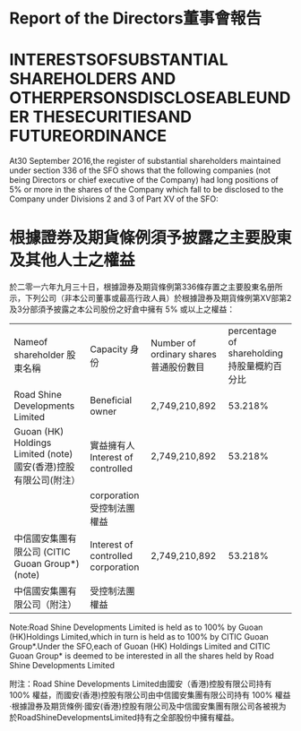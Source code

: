 # Report of the Directors董事會報告  

# INTERESTSOFSUBSTANTIAL SHAREHOLDERS AND OTHERPERSONSDISCLOSEABLEUNDER THESECURITIESAND FUTUREORDINANCE  

At30 September 2O16,the register of substantial shareholders maintained under section 336 of the SFO shows that the following companies (not being Directors or chief executive of the Company) had long positions of $5 \%$ or more in the shares of the Company which fall to be disclosed to the Company under Divisions 2 and 3 of Part XV of the SFO:  

# 根據證券及期貨條例須予披露之主要股東及其他人士之權益  

於二零一六年九月三十日，根據證券及期貨條例第336條存置之主要股東名册所示，下列公司（非本公司董事或最高行政人員）於根據證券及期貨條例第XV部第2及3分部須予披露之本公司股份之好倉中擁有 $5 \%$ 或以上之權益：  

<html><body><table><tr><td>Nameof shareholder 股東名稱</td><td>Capacity 身份</td><td>Number of ordinary shares 普通股份數目</td><td>percentage of shareholding 持股量概約百分比</td></tr><tr><td>Road Shine Developments Limited</td><td>Beneficial owner</td><td>2,749,210,892</td><td>53.218%</td></tr><tr><td>Guoan (HK) Holdings Limited (note) 國安(香港)控股有限公司(附注）</td><td>實益擁有人 Interest of controlled</td><td>2,749,210,892</td><td>53.218%</td></tr><tr><td></td><td>corporation 受控制法團權益</td><td></td><td></td></tr><tr><td>中信國安集團有限公司 (CITIC Guoan Group*) (note)</td><td>Interest of controlled corporation</td><td>2,749,210,892</td><td>53.218%</td></tr><tr><td>中信國安集團有限公司（附注）</td><td>受控制法團權益</td><td></td><td></td></tr></table></body></html>  

Note:Road Shine Developments Limited is held as to $100 \%$ by Guoan (HK)Holdings Limited,which in turn is held as to $100 \%$ by CITIC Guoan Group\*.Under the SFO,each of Guoan $( \mathsf { H K } )$ Holdings Limited and CITlC Guoan Group\* is deemed to be interested in all the shares held by Road Shine Developments Limited  

附注：Road Shine Developments Limited由國安（香港)控股有限公司持有 $100 \%$ 權益，而國安(香港)控股有限公司由中信國安集團有限公司持有 $100 \%$ 權益·根據證券及期货條例·國安(香港)控股有限公司及中信國安集團有限公司各被視为於RoadShineDevelopmentsLimited持有之全部股份中擁有權益。  